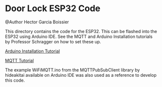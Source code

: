 # Door Lock ESP32 Code

@Author Hector Garcia Boissier

This directory contains the code for the ESP32. This can be flashed into the ESP32 using Arduino IDE. See the MQTT and Arduino Installation tutorials by Professor Schragger on how to set these up.

[Arduino Installation Tutorial](https://github.com/pschragger/VU_IOT_2022_Final_Project/tree/main/Installation_Tutorials/Arduino_MQTT_Tutorial)

[MQTT Tutorial](https://github.com/pschragger/VU_IOT_2022_Final_Project/tree/main/Installation_Tutorials/MQTT_installation_Tutorial)

The example WiFiMQTT.ino from the MQTTPubSubClient library by hideakitai available on Arduino IDE was also used as a reference to develop this code. 
